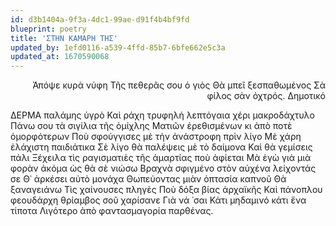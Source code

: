 ```yaml
---
id: d3b1404a-9f3a-4dc1-99ae-d91f4b4bf9fd
blueprint: poetry
title: 'ΣΤΗΝ ΚΑΜΑΡΗ ΤΗΣ'
updated_by: 1efd0116-a539-4ffd-85b7-6bfe662e5c3a
updated_at: 1670590068
---
```

<div align="right">
  
Ἀπόψε κυρὰ νύφη
Τῆς πεθερᾶς σου ὁ γιὸς
Θὰ μπεῖ ξεσπαθωμένος
Σὰ φίλος σὰν ὀχτρός.
           Δημοτικό
  
  </div>
         
         
ΔΕΡΜΑ παλάμης ὑγρὸ
      Καὶ ράχη τρυφηλή λεπτόγαια χέρι μακροδάχτυλο
 Πάνω σου τὰ σιγίλια τῆς ὁμίχλης
      Ματιῶν ἐρεθισμένων κι ἀπὸ ποτὲ ὀμορφότερων
 Ποὺ σφούγγισες μὲ τὴν ἀνάστροφη πρὶν λίγο
      Μὲ χάρη ἐλάχιστη      παιδιάτικα
 Σὲ λίγο θὰ παλέψεις μὲ τὸ δαίμονα
      Καὶ θὰ γεμίσεις πάλι
 Ξέχειλα τὶς ραγισματιὲς τῆς ἁμαρτίας     ποὺ ἀφίεται
      Μὰ ἐγὼ γιὰ μιὰ φορὰν ἀκόμα ὡς θὰ σὲ νιώσω
 Βραχνὰ σφιγμένο στὸν αὐχένα     λείχοντάς σε
      Θ᾿ ἀρκέσει αὐτὸ μονάχα
 Θωπεύοντας μιὰν ὀπτασία καπνοῦ
      Θὰ ξαναγειάνω 
 Τὶς χαίνουσες πληγὲς
      Ποὺ δόξα βίας ἀρχαϊκῆς
 Καὶ πάνοπλου φεουδάρχη θρίαμβος σοῦ χαρίσανε
      Γιὰ νά ᾿σαι
 Κάτι μηδαμινό     κάτι     ἕνα τίποτα
      Λιγότερο ἀπὸ φαντασμαγορία παρθένας.